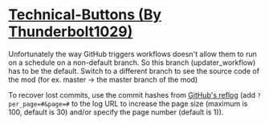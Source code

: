 # [Technical-Buttons (By Thunderbolt1029)](https://github.com/Thunderbolt1029/Technical-Buttons)

Unfortunately the way GitHub triggers workflows doesn't allow them to run on a schedule on a non-default branch. So this branch (updater_workflow) has to be the default. Switch to a different branch to see the source code of the mod (for ex. master -> the master branch of the mod)

To recover lost commits, use the commit hashes from [GitHub's reflog](https://api.github.com/repos/KtaneModules/Technical-Buttons-Thunderbolt1029/events) (add `?per_page=#&page=#` to the log URL to increase the page size (maximum is 100, default is 30) and/or specify the page number (default is 1)).
